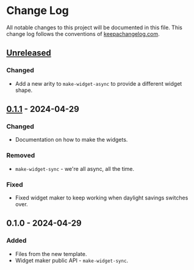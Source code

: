 # Change Log
All notable changes to this project will be documented in this file. This change log follows the conventions of [keepachangelog.com](http://keepachangelog.com/).

## [Unreleased]
### Changed
- Add a new arity to `make-widget-async` to provide a different widget shape.

## [0.1.1] - 2024-04-29
### Changed
- Documentation on how to make the widgets.

### Removed
- `make-widget-sync` - we're all async, all the time.

### Fixed
- Fixed widget maker to keep working when daylight savings switches over.

## 0.1.0 - 2024-04-29
### Added
- Files from the new template.
- Widget maker public API - `make-widget-sync`.

[Unreleased]: https://github.com/your-name/datomic-identidade-e-queries/compare/0.1.1...HEAD
[0.1.1]: https://github.com/your-name/datomic-identidade-e-queries/compare/0.1.0...0.1.1
